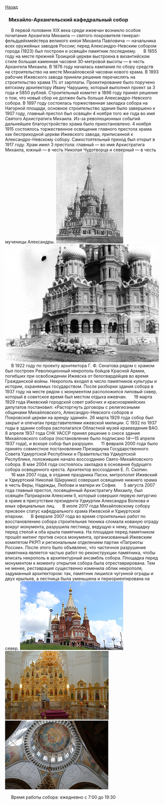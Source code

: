 [Назад](/index.md)

### &nbsp;&nbsp;&nbsp;Михайло-Архангельский кафедральный собор
&nbsp;&nbsp;&nbsp;&nbsp;&nbsp;В первой половине XIX века среди ижевчан возникло особое почитание Архангела Михаила — святого покровителя генерал-фельдцейхмейстера великого князя Михаила Павловича — начальника всех оружейных заводов России; перед Александро-Невским собором города (1823) был построен и освящён памятник последнему.
&nbsp;&nbsp;&nbsp;&nbsp;&nbsp;В 1855 году на месте прежней Троицкой церкви выстроена в византийском стиле большая каменная часовня 30-метровой высоты — в честь Архангела Михаила. В 1876 году началась кампания по сбору средств на строительство на месте Михайловской часовни нового храма. В 1893 рабочие Ижевского завода приняли решение перечислять на строительство храма 1% от зарплаты. Проектирование было поручено вятскому архитектору Ивану Чарушину, который выполнил проект за 3 года и 5850 рублей. Строительный комитет в 1896 году принял решение о том, что новый сбор не должен быть больше Александро-Невского собора. В 1897 году состоялась торжественная закладка собора на Нагорной площади, основное строительство здания было завершено к 1907 году, главный престол был освящён 4 ноября того же года во имя Святого Архистратига Михаила. Из-за революционных событий дальнейшее благоустройство храма было приостановлено. 4 ноября 1915 состоялось торжественное освящение главного престола храма как бесприходной церкви Ижевского завода, приписанной к Александро-Невскому собору. Самостоятельный приход был открыт в 1917 году. Храм имел 3 престола: главный — во имя Архистратига Михаила, южный — в честь Николая Чудотворца и северный — в честь мученицы Александры.
![собор](./images/sobor.jpg)&nbsp;&nbsp; ![собор](./images/sobor_6.jpg)
&nbsp;&nbsp;&nbsp;&nbsp;&nbsp;В 1922 году по проекту архитектора Г. Ф. Сенатова рядом с храмом был построен Революционный некрополь бойцов Красной Армии, погибших при освобождении Ижевска от белогвардейцев во время Гражданской войны. Некрополь входил в число памятников культуры и истории, охраняемых государством. После разборки здания собора в 1937 году на месте рядом с монументом расположился липовый сквер, который в советское время был местом отдыха ижевчан.
&nbsp;&nbsp;&nbsp;&nbsp;&nbsp;19 марта 1929 года Ижевский городской совет рабочих и красноармейских депутатов постановил: «Расторгнуть договоры с религиозными общинами Михайловского, Александро-Невского соборов и Покровской церкви на аренду зданий». 26 марта 1929 года собор был закрыт и опечатан представителями ижевской милиции. С 1932 по 1937 годы в здании собора располагался Областной музей краеведения ВАО. 8 апреля 1937 года СНК УАССР принял решение о сносе здания Михайловского собора (постановление было подписано 14—15 апреля 1937 года), и вскоре собор был разрушен.
&nbsp;&nbsp;&nbsp;&nbsp;&nbsp;11 февраля 2000 года было принято совместное постановление Президиума Государственного Совета Удмуртской Республики и Правительства Удмуртской Республики, положившее начало воссозданию Свято-Михайловского собора. В мае 2004 года состоялось закладка в основание будущего собора освященного креста. Архитектор воссоздания Е. Л. Скопин.
&nbsp;&nbsp;&nbsp;&nbsp;&nbsp;16 мая 2007 года, в отдание праздника Пасхи, митрополит Ижевский и Удмуртский Николай (Шкрумко) совершил освящение нижнего храма в честь Веры, Надежды, Любови и матери их Софии.
&nbsp;&nbsp;&nbsp;&nbsp;&nbsp;5 августа 2007 года главный престол, посвящённый Архистратигу Михаилу, был освящён Патриархом Алексием II, который совершил первую литургию в храме в присутствии президента Удмуртии Александра Волкова и иных официальных лиц.
&nbsp;&nbsp;&nbsp;&nbsp;&nbsp;В июле 2017 года Михайловскому собору присвоен статус кафедрального храма Ижевской и Удмуртской епархии.
&nbsp;&nbsp;&nbsp;&nbsp;&nbsp;В феврале 2007 года во время строительных работ по восстановлению собора строительная техника сломала кованую ограду вокруг монумента, разрушила лестницу, ведущую к нему, площадку перед стелой и оба крыла памятника. На площадке перед памятником прошёл митинг против сноса монумента, организованный Ижевским комитетом РКРП и региональным отделением партии «Патриоты России». После этого было объявлено, что частичное разрушение памятника является частью работ по реконструкции памятника, чтобы вписать некрополь в архитектурный ансамбль собора. Площадка перед монументом к моменту открытия собора была отреставрирована. Тем не менее, реставрация существенно изменила облик некрополя, задуманный архитектором: так, памятник лишился чугунной ограды и двух крыльев, а лестница была уменьшена и переориентирована на север.
![собор](./images/sobor_3.jpg)&nbsp;&nbsp; ![собор](./images/sobor_4.jpg)&nbsp;&nbsp; ![собор](./images/sobor_5.jpg)

&nbsp;&nbsp;&nbsp;&nbsp;&nbsp;Время работы собора: ежедневно с 7:00 до 19:30